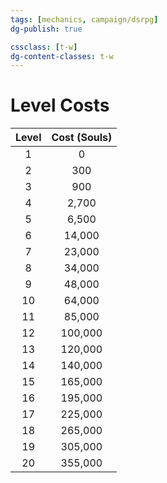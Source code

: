 ```yaml
---
tags: [mechanics, campaign/dsrpg]
dg-publish: true

cssclass: [t-w]
dg-content-classes: t-w
---
```

# Level Costs
| Level | Cost (Souls) |
| :-: | :-: |
| 1 | 0 |
| 2 | 300 |
| 3 | 900 |
| 4 | 2,700 |
| 5 |  6,500|
| 6 | 14,000 |
| 7 | 23,000 |
| 8 | 34,000 |
| 9 | 48,000 |
| 10 | 64,000 |
| 11 | 85,000 |
| 12 | 100,000 |
| 13 | 120,000 |
| 14 | 140,000 |
| 15 |  165,000 |
| 16 | 195,000 |
| 17 | 225,000 |
| 18 | 265,000 |
| 19 | 305,000 |
| 20 | 355,000 |